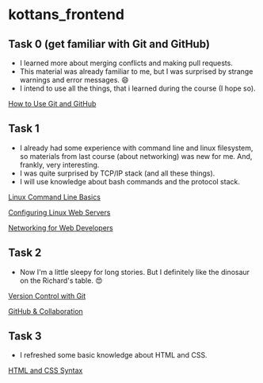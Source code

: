 # kottans_frontend

## Task 0 (get familiar with Git and GitHub)
- I learned more about merging conflicts and making pull requests.
- This material was already familiar to me, but I was surprised by strange warnings and error messages. :smile:
- I intend to use all the things, that i learned during the course (I hope so).

[How to Use Git and GitHub](task_0/task_0_course_1.png)

## Task 1
- I already had some experience with command line and linux filesystem, so materials from last course (about networking) was new for me. And, frankly, very interesting.
- I was quite surprised by TCP/IP stack (and all these things).
- I will use knowledge about bash commands and the protocol stack.

[Linux Command Line Basics](task_1/task_1_course_1.png)

[Configuring Linux Web Servers](task_1/task_1_course_2.png)

[Networking for Web Developers](task_1/task_1_course_3.png)

## Task 2
- Now I'm a little sleepy for long stories. But I definitely like the dinosaur on the Richard's table. :heart_eyes:

[Version Control with Git](task_2/task_2_course_1.png)

[GitHub & Collaboration](task_2/task_2_course_2.png)

## Task 3
-  I refreshed some basic knowledge about HTML and CSS.

[HTML and CSS Syntax](task_3/task_3_course_1.png)
